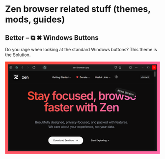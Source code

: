 # Zen browser related stuff (themes, mods, guides)

## Better – ⧉ ✖ Windows Buttons

Do you rage when looking at the standard Windows buttons? This theme is the Solution.

![Screenshot](<assets/[UI] Better – ⧉ ✖ Windows Buttons.png>)

